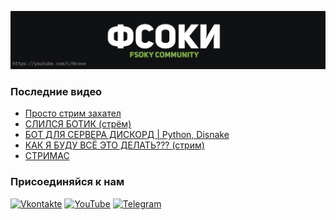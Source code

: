 [![Header](https://github.com/Fsoky/Fsoky/blob/main/assets/header-github.jpg)](https://youtube.com/c/Фсоки)

### Последние видео
<!-- YOUTUBE:START -->
- [Просто стрим захател](https://www.youtube.com/watch?v=3QGnD26Ulg8)
- [СЛИЛСЯ БОТИК &lpar;стрём&rpar;](https://www.youtube.com/watch?v=3QPGUd2ieHU)
- [БОТ ДЛЯ СЕРВЕРА ДИСКОРД | Python, Disnake](https://www.youtube.com/watch?v=lWD8isNPqEc)
- [КАК Я БУДУ ВСЁ ЭТО ДЕЛАТЬ??? &lpar;стрим&rpar;](https://www.youtube.com/watch?v=s-EtIMbxAKs)
- [СТРИМАС](https://www.youtube.com/watch?v=wJe2E00r9aI)
<!-- YOUTUBE:END -->

### Присоединяйся к нам
[![Vkontakte](https://img.shields.io/badge/Vkontakte-black?style=for-the-badge&logo=VK)](https://vk.com/fsoky)
[![YouTube](https://img.shields.io/badge/YouTube-red?style=for-the-badge&logo=YouTube)](https://youtube.com/c/Фсоки)
[![Telegram](https://img.shields.io/badge/Telegram-blue?style=for-the-badge&logo=Telegram)](https://t.me/fsokycommunity)
